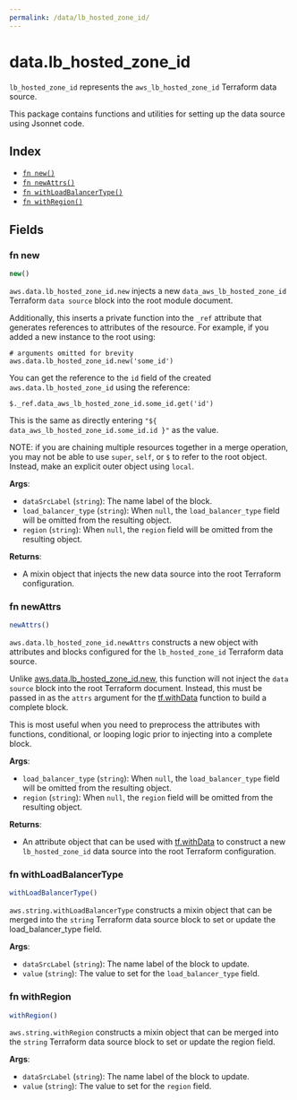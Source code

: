 ```yaml
---
permalink: /data/lb_hosted_zone_id/
---
```


# data.lb_hosted_zone_id

`lb_hosted_zone_id` represents the `aws_lb_hosted_zone_id` Terraform data source.



This package contains functions and utilities for setting up the data source using Jsonnet code.


## Index

* [`fn new()`](#fn-new)
* [`fn newAttrs()`](#fn-newattrs)
* [`fn withLoadBalancerType()`](#fn-withloadbalancertype)
* [`fn withRegion()`](#fn-withregion)

## Fields

### fn new

```ts
new()
```


`aws.data.lb_hosted_zone_id.new` injects a new `data_aws_lb_hosted_zone_id` Terraform `data source`
block into the root module document.

Additionally, this inserts a private function into the `_ref` attribute that generates references to attributes of the
resource. For example, if you added a new instance to the root using:

    # arguments omitted for brevity
    aws.data.lb_hosted_zone_id.new('some_id')

You can get the reference to the `id` field of the created `aws.data.lb_hosted_zone_id` using the reference:

    $._ref.data_aws_lb_hosted_zone_id.some_id.get('id')

This is the same as directly entering `"${ data_aws_lb_hosted_zone_id.some_id.id }"` as the value.

NOTE: if you are chaining multiple resources together in a merge operation, you may not be able to use `super`, `self`,
or `$` to refer to the root object. Instead, make an explicit outer object using `local`.

**Args**:
  - `dataSrcLabel` (`string`): The name label of the block.
  - `load_balancer_type` (`string`):  When `null`, the `load_balancer_type` field will be omitted from the resulting object.
  - `region` (`string`):  When `null`, the `region` field will be omitted from the resulting object.

**Returns**:
- A mixin object that injects the new data source into the root Terraform configuration.


### fn newAttrs

```ts
newAttrs()
```


`aws.data.lb_hosted_zone_id.newAttrs` constructs a new object with attributes and blocks configured for the `lb_hosted_zone_id`
Terraform data source.

Unlike [aws.data.lb_hosted_zone_id.new](#fn-new), this function will not inject the `data source`
block into the root Terraform document. Instead, this must be passed in as the `attrs` argument for the
[tf.withData](https://github.com/tf-libsonnet/core/tree/main/docs#fn-withdata) function to build a complete block.

This is most useful when you need to preprocess the attributes with functions, conditional, or looping logic prior to
injecting into a complete block.

**Args**:
  - `load_balancer_type` (`string`):  When `null`, the `load_balancer_type` field will be omitted from the resulting object.
  - `region` (`string`):  When `null`, the `region` field will be omitted from the resulting object.

**Returns**:
  - An attribute object that can be used with [tf.withData](https://github.com/tf-libsonnet/core/tree/main/docs#fn-withdata) to construct a new `lb_hosted_zone_id` data source into the root Terraform configuration.


### fn withLoadBalancerType

```ts
withLoadBalancerType()
```

`aws.string.withLoadBalancerType` constructs a mixin object that can be merged into the `string`
Terraform data source block to set or update the load_balancer_type field.



**Args**:
  - `dataSrcLabel` (`string`): The name label of the block to update.
  - `value` (`string`): The value to set for the `load_balancer_type` field.


### fn withRegion

```ts
withRegion()
```

`aws.string.withRegion` constructs a mixin object that can be merged into the `string`
Terraform data source block to set or update the region field.



**Args**:
  - `dataSrcLabel` (`string`): The name label of the block to update.
  - `value` (`string`): The value to set for the `region` field.
